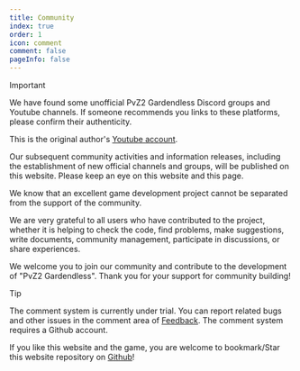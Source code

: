 ```yaml
---
title: Community
index: true
order: 1
icon: comment
comment: false
pageInfo: false
---
```


> [!important]
> We have found some unofficial PvZ2 Gardendless Discord groups and Youtube channels. If someone recommends you links to these platforms, please confirm their authenticity.
>
> This is the original author's [Youtube account](https://www.youtube.com/@Nan_Garden436).
>
> Our subsequent community activities and information releases, including the establishment of new official channels and groups, will be published on this website. Please keep an eye on this website and this page.

We know that an excellent game development project cannot be separated from the support of the community.

We are very grateful to all users who have contributed to the project, whether it is helping to check the code, find problems, make suggestions, write documents, community management, participate in discussions, or share experiences.

We welcome you to join our community and contribute to the development of "PvZ2 Gardendless". Thank you for your support for community building!

> [!tip]
> The comment system is currently under trial. You can report related bugs and other issues in the comment area of ​​[Feedback](feedback.md). The comment system requires a Github account.
>
> If you like this website and the game, you are welcome to bookmark/Star this website repository on [Github](https://github.com/Gzh0821/pvzg_site)!

<div class="vp-card-container">
  <VPCard
    title="QQ active chat group"
    desc="Group Number:980405270,for players who want to provide help, share strategies and participate in discussions"
    logo="/assets/image/qq.svg"
    link="https://qm.qq.com/q/MIqVcRAg8u"
    background="rgba(245, 158, 0, 0.15)"
  />
  <VPCard
    title="QQ Announcement Group-4"
    desc="Group Number:981880465, for getting the latest information"
    logo="/assets/image/qq.svg"
    link="https://qm.qq.com/q/8LkQioyGI2"
    background="rgba(228, 0, 54, 0.15)"
  />
  <VPCard
    title="Github Repository"
    desc="For bug feedback and feature suggestions, you can submit issues on this repository.Welcome to star this repository!"
    logo="/assets/image/github-dark.svg"
    link="https://github.com/Gzh0821/pvzg_site"
    background="rgba(102, 204, 255, 0.15)"
  />
  <VPCard
    title="Discord Server"
    desc="Join our Discord server and connect with other players around the world!"
    logo="/assets/image/discord.svg"
    link="https://discord.gg/ZEfb2tBQFW"
    background="rgba(102, 204, 255, 0.15)"
  />
</div>
